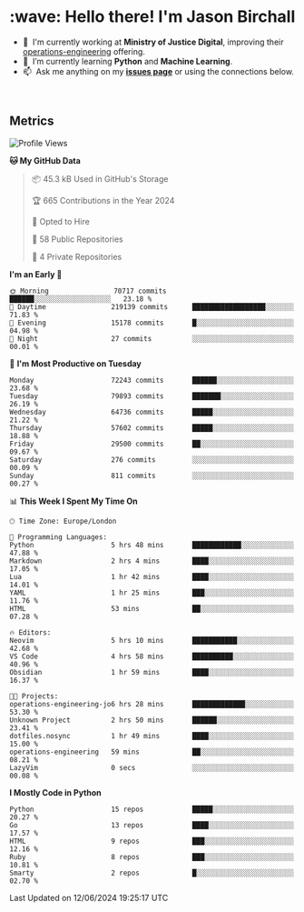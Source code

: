 <h1 align="left" id="jason-title">:wave: Hello there! I'm Jason Birchall</h1>

- :office: &nbsp;I'm currently working at **Ministry of Justice Digital**, improving their [operations-engineering](https://github.com/ministryofjustice/operations-engineering) offering.
- :seedling: &nbsp;I’m currently learning **Python** and **Machine Learning**.
- :mailbox: &nbsp;Ask me anything on my **[issues page]** or using the connections below.


<br>


<h2>Metrics</h2>

<!--START_SECTION:waka-->
![Profile Views](http://img.shields.io/badge/Profile%20Views-0-blue)

**🐱 My GitHub Data** 

> 📦 45.3 kB Used in GitHub's Storage 
 > 
> 🏆 665 Contributions in the Year 2024
 > 
> 💼 Opted to Hire
 > 
> 📜 58 Public Repositories 
 > 
> 🔑 4 Private Repositories 
 > 
**I'm an Early 🐤** 

```text
🌞 Morning                70717 commits       ██████░░░░░░░░░░░░░░░░░░░   23.18 % 
🌆 Daytime                219139 commits      ██████████████████░░░░░░░   71.83 % 
🌃 Evening                15178 commits       █░░░░░░░░░░░░░░░░░░░░░░░░   04.98 % 
🌙 Night                  27 commits          ░░░░░░░░░░░░░░░░░░░░░░░░░   00.01 % 
```
📅 **I'm Most Productive on Tuesday** 

```text
Monday                   72243 commits       ██████░░░░░░░░░░░░░░░░░░░   23.68 % 
Tuesday                  79893 commits       ███████░░░░░░░░░░░░░░░░░░   26.19 % 
Wednesday                64736 commits       █████░░░░░░░░░░░░░░░░░░░░   21.22 % 
Thursday                 57602 commits       █████░░░░░░░░░░░░░░░░░░░░   18.88 % 
Friday                   29500 commits       ██░░░░░░░░░░░░░░░░░░░░░░░   09.67 % 
Saturday                 276 commits         ░░░░░░░░░░░░░░░░░░░░░░░░░   00.09 % 
Sunday                   811 commits         ░░░░░░░░░░░░░░░░░░░░░░░░░   00.27 % 
```


📊 **This Week I Spent My Time On** 

```text
🕑︎ Time Zone: Europe/London

💬 Programming Languages: 
Python                   5 hrs 48 mins       ████████████░░░░░░░░░░░░░   47.88 % 
Markdown                 2 hrs 4 mins        ████░░░░░░░░░░░░░░░░░░░░░   17.05 % 
Lua                      1 hr 42 mins        ████░░░░░░░░░░░░░░░░░░░░░   14.01 % 
YAML                     1 hr 25 mins        ███░░░░░░░░░░░░░░░░░░░░░░   11.76 % 
HTML                     53 mins             ██░░░░░░░░░░░░░░░░░░░░░░░   07.28 % 

🔥 Editors: 
Neovim                   5 hrs 10 mins       ███████████░░░░░░░░░░░░░░   42.68 % 
VS Code                  4 hrs 58 mins       ██████████░░░░░░░░░░░░░░░   40.96 % 
Obsidian                 1 hr 59 mins        ████░░░░░░░░░░░░░░░░░░░░░   16.37 % 

🐱‍💻 Projects: 
operations-engineering-jo6 hrs 28 mins       █████████████░░░░░░░░░░░░   53.30 % 
Unknown Project          2 hrs 50 mins       ██████░░░░░░░░░░░░░░░░░░░   23.41 % 
dotfiles.nosync          1 hr 49 mins        ████░░░░░░░░░░░░░░░░░░░░░   15.00 % 
operations-engineering   59 mins             ██░░░░░░░░░░░░░░░░░░░░░░░   08.21 % 
LazyVim                  0 secs              ░░░░░░░░░░░░░░░░░░░░░░░░░   00.08 % 
```

**I Mostly Code in Python** 

```text
Python                   15 repos            █████░░░░░░░░░░░░░░░░░░░░   20.27 % 
Go                       13 repos            ████░░░░░░░░░░░░░░░░░░░░░   17.57 % 
HTML                     9 repos             ███░░░░░░░░░░░░░░░░░░░░░░   12.16 % 
Ruby                     8 repos             ███░░░░░░░░░░░░░░░░░░░░░░   10.81 % 
Smarty                   2 repos             █░░░░░░░░░░░░░░░░░░░░░░░░   02.70 % 
```




 Last Updated on 12/06/2024 19:25:17 UTC
<!--END_SECTION:waka-->

<!-- links -->

[issues page]: https://github.com/jasonBirchall/jasonBirchall/issues "jasonBirchall/issues"

